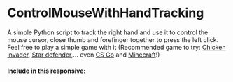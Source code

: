 <h1>ControlMouseWithHandTracking</h1>
A simple Python script to track the right hand and use it to control the mouse cursor, close thumb and forefinger together to press the left click. Feel free to play a simple game with it (Recommended game to try: <a href="https://www.interactionstudios.com/games.php">Chicken invader</a>, <a href="https://software.informer.com/search/star+defender">Star defender</a>,... even <a href="https://www.counter-strike.net/news">CS Go</a> and <a href="https://www.minecraft.net/en-us">Minecraft</a>!)
<h4>Include in this responsive:</h4>
